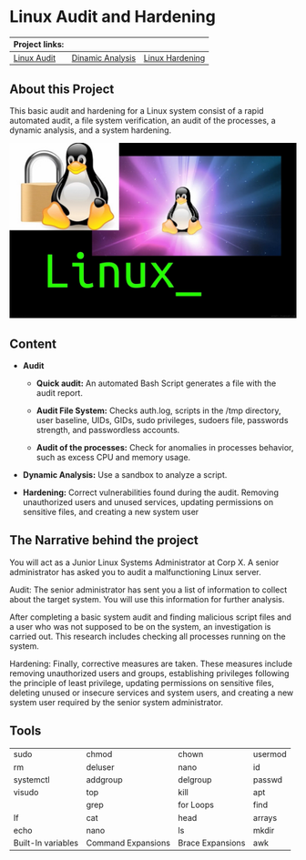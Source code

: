 # Linux Audit and Hardening 

| Project links:| | |
| --- | --- | --- |
| [Linux Audit](/Main/Linux%20Audit.md) | [Dinamic Analysis](/Main/Dinamic%20Analysis.md) | [Linux Hardening](/Main/Linux%20Hardening.md) |


## About this Project 
This basic audit and hardening for a Linux system consist of a rapid automated audit, a file system verification, an audit of the processes, a dynamic analysis, and a system hardening.

![portada](/Images/portada.png)

## Content

- **Audit**

    - **Quick audit:**
    An automated Bash Script generates a file with the audit report.

    - **Audit File System:**
    Checks auth.log, scripts in the /tmp directory, user baseline, UIDs, GIDs, sudo privileges, sudoers file, passwords strength, and passwordless accounts.

    - **Audit of the processes:**
    Check for anomalies in processes behavior, such as excess CPU and memory usage.

- **Dynamic Analysis:** Use a sandbox to analyze a script.

- **Hardening:** Correct vulnerabilities found during the audit. Removing unauthorized users and unused services, updating permissions on sensitive files, and creating a new system user

## The Narrative behind the project

You will act as a Junior Linux Systems Administrator at Corp X. A senior administrator has asked you to audit a malfunctioning Linux server.

Audit:
The senior administrator has sent you a list of information to collect about the target system. You will use this information for further analysis. 

After completing a basic system audit and finding malicious script files and a user who was not supposed to be on the system, an investigation is carried out. This research includes checking all processes running on the system. 

Hardening:
Finally, corrective measures are taken. These measures include removing unauthorized users and groups, establishing privileges following the principle of least privilege, updating permissions on sensitive files, deleting unused or insecure services and system users, and creating a new system user required by the senior system administrator.

## Tools

|||||
|---|---|---|---|
| sudo | chmod | chown | usermod |
| rm | deluser | nano | id |
| systemctl | addgroup | delgroup | passwd |
| visudo | top | kill | apt |
|| grep | for Loops | find | adduser |
| If | cat | head | arrays |
| echo | nano | ls | mkdir |
| Built-In variables | Command Expansions | Brace Expansions | awk |